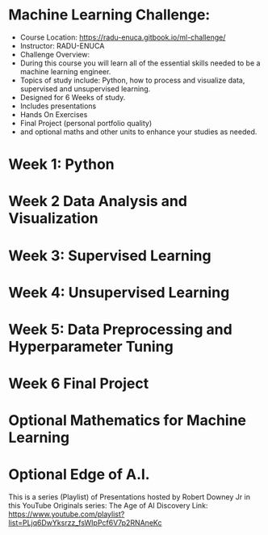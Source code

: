 # Machine Learning Challenge: 
* Course Location: https://radu-enuca.gitbook.io/ml-challenge/  
* Instructor: RADU-ENUCA
* Challenge Overview: 
* During this course you will learn all of the essential skills needed to be a machine learning engineer. 
* Topics of study include: Python, how to process and visualize data, supervised and unsupervised learning. 
* Designed for 6 Weeks of study.
* Includes presentations
* Hands On Exercises 
* Final Project (personal portfolio quality) 
* and optional maths and other units to enhance your studies as needed. 

# Week 1: Python 

# Week 2 Data Analysis and Visualization 

# Week 3: Supervised Learning 

# Week 4: Unsupervised Learning 

# Week 5: Data Preprocessing and Hyperparameter Tuning 

# Week 6 Final Project 

# Optional Mathematics for Machine Learning 

# Optional Edge of A.I. 
This is a series (Playlist) of Presentations hosted by Robert Downey Jr in this YouTube Originals series: The Age of AI Discovery 
Link: https://www.youtube.com/playlist?list=PLjq6DwYksrzz_fsWIpPcf6V7p2RNAneKc

